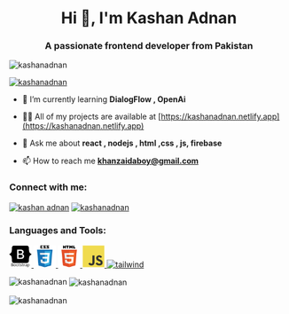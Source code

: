 <h1 align="center">Hi 👋, I'm Kashan Adnan</h1>
<h3 align="center">A passionate frontend developer from Pakistan</h3>

<p align="left"> <img src="https://komarev.com/ghpvc/?username=kashanadnan&label=Profile%20views&color=0e75b6&style=flat" alt="kashanadnan" /> </p>

<p align="left"> <a href="https://github.com/ryo-ma/github-profile-trophy"><img src="https://github-profile-trophy.vercel.app/?username=kashanadnan" alt="kashanadnan" /></a> </p>

- 🌱 I’m currently learning **DialogFlow , OpenAi**

- 👨‍💻 All of my projects are available at [https://kashanadnan.netlify.app](https://kashanadnan.netlify.app)

- 💬 Ask me about **react , nodejs , html ,css , js, firebase**

- 📫 How to reach me **khanzaidaboy@gmail.com**

<h3 align="left">Connect with me:</h3>
<p align="left">
<a href="https://linkedin.com/in/kashan adnan" target="blank"><img align="center" src="https://raw.githubusercontent.com/rahuldkjain/github-profile-readme-generator/master/src/images/icons/Social/linked-in-alt.svg" alt="kashan adnan" height="30" width="40" /></a>
<a href="https://fb.com/kashanadnan" target="blank"><img align="center" src="https://raw.githubusercontent.com/rahuldkjain/github-profile-readme-generator/master/src/images/icons/Social/facebook.svg" alt="kashanadnan" height="30" width="40" /></a>
</p>

<h3 align="left">Languages and Tools:</h3>
<p align="left"> <a href="https://getbootstrap.com" target="_blank" rel="noreferrer"> <img src="https://raw.githubusercontent.com/devicons/devicon/master/icons/bootstrap/bootstrap-plain-wordmark.svg" alt="bootstrap" width="40" height="40"/> </a> <a href="https://www.w3schools.com/css/" target="_blank" rel="noreferrer"> <img src="https://raw.githubusercontent.com/devicons/devicon/master/icons/css3/css3-original-wordmark.svg" alt="css3" width="40" height="40"/> </a> <a href="https://www.w3.org/html/" target="_blank" rel="noreferrer"> <img src="https://raw.githubusercontent.com/devicons/devicon/master/icons/html5/html5-original-wordmark.svg" alt="html5" width="40" height="40"/> </a> <a href="https://developer.mozilla.org/en-US/docs/Web/JavaScript" target="_blank" rel="noreferrer"> <img src="https://raw.githubusercontent.com/devicons/devicon/master/icons/javascript/javascript-original.svg" alt="javascript" width="40" height="40"/> </a> <a href="https://tailwindcss.com/" target="_blank" rel="noreferrer"> <img src="https://www.vectorlogo.zone/logos/tailwindcss/tailwindcss-icon.svg" alt="tailwind" width="40" height="40"/> </a> </p>

<p><img align="left" src="https://github-readme-stats.vercel.app/api/top-langs?username=kashanadnan&show_icons=true&locale=en&layout=compact" alt="kashanadnan" /></p>

<p>&nbsp;<img align="center" src="https://github-readme-stats.vercel.app/api?username=kashanadnan&show_icons=true&locale=en" alt="kashanadnan" /></p>

<p><img align="center" src="https://github-readme-streak-stats.herokuapp.com/?user=kashanadnan&" alt="kashanadnan" /></p>
